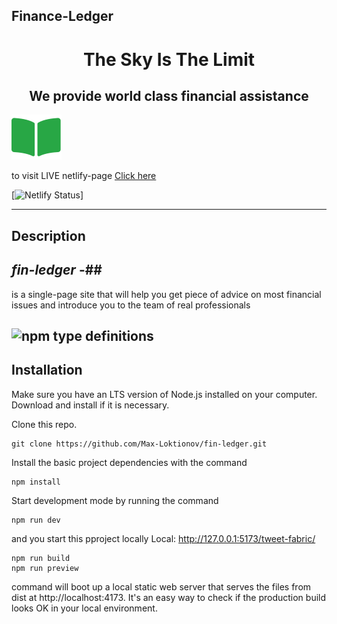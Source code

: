 ## Finance-Ledger

<h1 align="center" > The Sky Is The Limit</h1>
<h2    align="center"   >We provide world class financial assistance</h2>

![](src/assets/fa-solid_book-open.svg)

to visit LIVE netlify-page [Click here](https://stalwart-bombolone-1f2eb4.netlify.app/)

[![Netlify Status](https://api.netlify.com/api/v1/badges/eb4cff8d-d17a-4af9-9203-67887b8d8be8/deploy-status)]

<!-- https://img.shields.io/netlify/eb4cff8d-d17a-4af9-9203-67887b8d8be8?color=green -->

---

## Description

## **_fin-ledger_** -##

is a single-page site that will help you get piece of advice on most financial issues and introduce you to the team of real professionals

## <img alt="npm type definitions" src="https://img.shields.io/badge/dependencies-react-green">

## Installation

Make sure you have an LTS version of Node.js installed on your computer. Download and install if it is necessary.

Clone this repo.

```
git clone https://github.com/Max-Loktionov/fin-ledger.git
```

Install the basic project dependencies with the command

```
npm install
```

Start development mode by running the command

```
npm run dev
```

and you start this pproject locally
Local: http://127.0.0.1:5173/tweet-fabric/

```
npm run build
npm run preview
```

command will boot up a local static web server that serves the files from dist at
http://localhost:4173. It's an easy way to check if the production build looks OK in your local environment.
